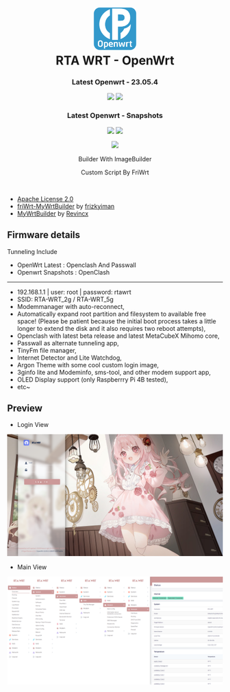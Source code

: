 <h1 align="center">
  <img src="/pictures/logo.png" alt="OpenWrt" width="100">
  <br>RTA WRT - OpenWrt<br>

</h1>

<h3 align="center">Latest Openwrt - 23.05.4</h3>
<p align="center">
<img src="https://img.shields.io/badge/Build_Latest-20240907-blue?style=for-the-badge&logo=openwrt">
<img src="https://img.shields.io/badge/Amlogic_Latest-20240907-blue?style=for-the-badge&logo=openwrt">
</p>

<h3 align="center">Latest Openwrt - Snapshots</h3>
<p align="center">
<img src="https://img.shields.io/badge/Build_Snapshots-20240907-blue?style=for-the-badge&logo=openwrt">
<img src="https://img.shields.io/badge/Amlogic_Snapshots-20240907-blue?style=for-the-badge&logo=openwrt">
</p>
<p align="center">
<img src="https://img.shields.io/github/downloads/rtaserver/RTA-WRT/total?label=Total_Downloads&color=green&style=for-the-badge">
</p>
  

<p align="center">
Builder With ImageBuilder
</p>
<p align="center">
Custom Script By FriWrt
</p>
<br>


* [Apache License 2.0](https://github.com/rtaserver/RTA-WRT/blob/main/LICENSE)
* [friWrt-MyWrtBuilder](https://github.com/frizkyiman/friWrt-MyWrtBuilder) by [frizkyiman](https://github.com/frizkyiman)
* [MyWrtBuilder](https://github.com/Revincx/MyWrtBuilder) by [Revincx](https://github.com/Revincx)


Firmware details
---
Tunneling Include
* OpenWrt Latest : Openclash And Passwall
* Openwrt Snapshots : OpenClash
---
* 192.168.1.1 | user: root | password: rtawrt
* SSID: RTA-WRT_2g / RTA-WRT_5g
* Modemmanager with auto-reconnect,
* Automatically expand root partition and filesystem to available free space! (Please be patient because the initial boot process takes a little longer to extend the disk and it also requires two reboot attempts),
* Openclash with latest beta release and latest MetaCubeX Mihomo core,
* Passwall as alternate tunneling app,
* TinyFm file manager,
* Internet Detector and Lite Watchdog,
* Argon Theme with some cool custom login image,
* 3ginfo lite and Modeminfo, sms-tool, and other modem support app,
* OLED Display support (only Raspberrry Pi 4B tested),
* etc~

Preview
---


* Login View
<p align="center">
    <img src="/pictures/Login.png">
</p>

* Main View
<p align="center">
    <img src="/pictures/Status.png">
</p>
